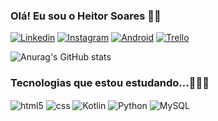 
### Olá! Eu sou o Heitor Soares 🙂👋
[![Linkedin](https://img.shields.io/badge/LinkedIn-0077B5?style=for-the-badge&logo=linkedin&logoColor=white)](https://www.linkedin.com/in/heitorcsoares/)
[![Instagram](https://img.shields.io/badge/Instagram-E4405F?style=for-the-badge&logo=instagram&logoColor=white)](https://www.instagram.com/pignus.ti/)
[![Android](https://img.shields.io/badge/Android-3DDC84?style=for-the-badge&logo=android&logoColor=white)]()
[![Trello](https://img.shields.io/badge/Trello-0052CC?style=for-the-badge&logo=trello&logoColor=white)]()

![Anurag's GitHub stats](https://github-readme-stats.vercel.app/api?username=heitorcsoares&show_icons=true&theme=dark)

### Tecnologias que estou estudando...🧑🏻‍💻
<div style="display: inline_block">
    <img align="center" alt="html5" src="https://img.shields.io/badge/HTML-239120?style=for-the-badge&logo=html5&logoColor=white">
    <img align="center" alt="css" src="https://img.shields.io/badge/CSS-239120?&style=for-the-badge&logo=css3&logoColor=white">
    <img align="center" alt="Kotlin" src="https://img.shields.io/badge/Kotlin-0095D5?&style=for-the-badge&logo=kotlin&logoColor=white">
    <img align="center" alt="Python" src="https://img.shields.io/badge/Python-3776AB?style=for-the-badge&logo=python&logoColor=white">
    <img align="center" alt="MySQL" src="https://img.shields.io/badge/MySQL-00000F?style=for-the-badge&logo=mysql&logoColor=white">
</div>
